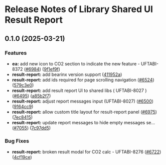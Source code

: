 # Release Notes of Library Shared UI Result Report
## 0.1.0 (2025-03-21)


### Features

* **ea:** add new icon to CO2 section to indicate the new feature - UFTABI-8372 ([#6984](https://github.com/Schaeffler-Group/frontend-schaeffler/issues/6984)) ([9f1ef9f](https://github.com/Schaeffler-Group/frontend-schaeffler/commit/9f1ef9f091bb2b9fbc20f9f2d9cc2a38d0d3ed49))
* **result-report:** add bearinx version support ([411952a](https://github.com/Schaeffler-Group/frontend-schaeffler/commit/411952ae03dcf22b659f8816b3cb70fa2938760d))
* **result-report:** add ids required for page scrolling navigation ([#6524](https://github.com/Schaeffler-Group/frontend-schaeffler/issues/6524)) ([579c3e0](https://github.com/Schaeffler-Group/frontend-schaeffler/commit/579c3e03b3ec088cc6abc831c60f300598afa0b2))
* **result-report:** add result report UI to shared libs ( UFTABI-8027 ) ([#6495](https://github.com/Schaeffler-Group/frontend-schaeffler/issues/6495)) ([a85b2f7](https://github.com/Schaeffler-Group/frontend-schaeffler/commit/a85b2f759d1acf218c0b7fec70cf7397f1bbeeb0))
* **result-report:** adjust report messages input (UFTABI-8027) ([#6500](https://github.com/Schaeffler-Group/frontend-schaeffler/issues/6500)) ([9164cc9](https://github.com/Schaeffler-Group/frontend-schaeffler/commit/9164cc98f5e036e1be026bc6c0fdc4a22f457242))
* **result-report:** allow custom title layout for result-report panel ([#6975](https://github.com/Schaeffler-Group/frontend-schaeffler/issues/6975)) ([7ec8415](https://github.com/Schaeffler-Group/frontend-schaeffler/commit/7ec841528893029267f3d72f3f8b92b4de6f62e7))
* **result-report:** update report messages to hide empty messages se… ([#7055](https://github.com/Schaeffler-Group/frontend-schaeffler/issues/7055)) ([7c97dd5](https://github.com/Schaeffler-Group/frontend-schaeffler/commit/7c97dd506c3b028084eace529f807514bd825c5e))


### Bug Fixes

* **result-report:** broken result modal for CO2 calc - UFTABI-8276 ([#6722](https://github.com/Schaeffler-Group/frontend-schaeffler/issues/6722)) ([4cf19ce](https://github.com/Schaeffler-Group/frontend-schaeffler/commit/4cf19ce6007b3cba26e263c9065f4e0e1cbc0f7d))
